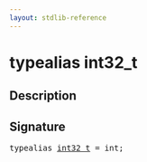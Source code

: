 ```yaml
---
layout: stdlib-reference
---
```


# typealias int32\_t

## Description



## Signature

<pre>
<span class='code_keyword'>typealias</span> <a href="int32_t.html" class="code_type">int32_t</a> = <span class="code_keyword">int</span>;
</pre>

